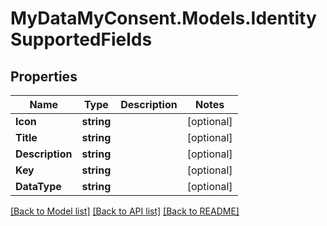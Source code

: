 # MyDataMyConsent.Models.IdentitySupportedFields

## Properties

Name | Type | Description | Notes
------------ | ------------- | ------------- | -------------
**Icon** | **string** |  | [optional] 
**Title** | **string** |  | [optional] 
**Description** | **string** |  | [optional] 
**Key** | **string** |  | [optional] 
**DataType** | **string** |  | [optional] 

[[Back to Model list]](../README.md#documentation-for-models) [[Back to API list]](../README.md#documentation-for-api-endpoints) [[Back to README]](../README.md)

